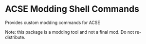 # ACSE Modding Shell Commands

Provides custom modding commands for ACSE

Note: this package is a modding tool and not a final mod. Do not re-distribute.